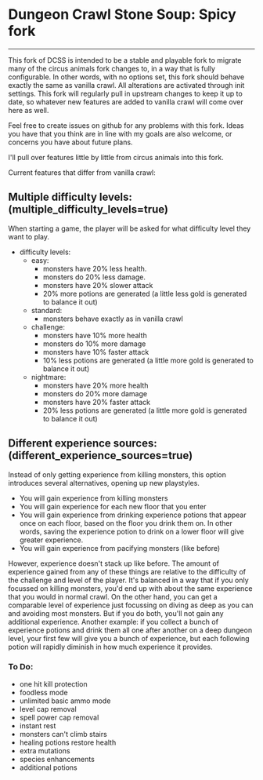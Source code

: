 # Dungeon Crawl Stone Soup: Spicy fork

---

This fork of DCSS is intended to be a stable and playable fork to migrate many of the circus animals fork changes to, in a way that is fully configurable. In other words, with no options set, this fork should behave exactly the same as vanilla crawl. All alterations are activated through init settings. This fork will regularly pull in upstream changes to keep it up to date, so whatever new features are added to vanilla crawl will come over here as well.

Feel free to create issues on github for any problems with this fork. Ideas you have that you think are in line with my goals are also welcome, or concerns you have about future plans.

I'll pull over features little by little from circus animals into this fork.

Current features that differ from vanilla crawl:

## Multiple difficulty levels: (multiple_difficulty_levels=true)
When starting a game, the player will be asked for what difficulty level they want to play.

- difficulty levels:
  - easy:
    - monsters have 20% less health. 
    - monsters do 20% less damage.
    - monsters have 20% slower attack
    - 20% more potions are generated (a little less gold is generated to balance it out)
  - standard:
    - monsters behave exactly as in vanilla crawl
  - challenge:
    - monsters have 10% more health
    - monsters do 10% more damage
    - monsters have 10% faster attack
    - 10% less potions are generated (a little more gold is generated to balance it out)
  - nightmare:
    - monsters have 20% more health
    - monsters do 20% more damage
    - monsters have 20% faster attack
    - 20% less potions are generated (a little more gold is generated to balance it out)

## Different experience sources: (different_experience_sources=true)
Instead of only getting experience from killing monsters, this option introduces several alternatives, opening up new playstyles.

- You will gain experience from killing monsters 
- You will gain experience for each new floor that you enter
- You will gain experience from drinking experience potions that appear once on each floor, based on the floor you drink them on. In other words, saving the experience potion to drink on a lower floor will give greater experience. 
- You will gain experience from pacifying monsters (like before)

However, experience doesn't stack up like before. The amount of experience gained from any of these things are relative to the difficulty of the challenge and level of the player. It's balanced in a way that if you only focussed on killing monsters, you'd end up with about the same experience that you would in normal crawl. On the other hand, you can get a comparable level of experience just focussing on diving as deep as you can and avoiding most monsters. But if you do both, you'll not gain any additional experience. Another example: if you collect a bunch of experience potions and drink them all one after another on a deep dungeon level, your first few will give you a bunch of experience, but each following potion will rapidly diminish in how much experience it provides. 

### To Do:
- one hit kill protection
- foodless mode
- unlimited basic ammo mode
- level cap removal
- spell power cap removal
- instant rest 
- monsters can't climb stairs
- healing potions restore health
- extra mutations
- species enhancements
- additional potions

